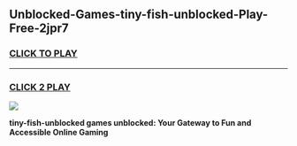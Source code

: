 
## Unblocked-Games-tiny-fish-unblocked-Play-Free-2jpr7
<h3>
<a href="https://premium76.site?title=tiny-fish-unblocked&ref=23A">CLICK TO PLAY</a></h3>
<hr>

<h3>
<a href="https://premium76.site?title=tiny-fish-unblocked&ref=23A">CLICK 2 PLAY</a>
  
</h3>

<a href="https://premium76.site?title=tiny-fish-unblocked&ref=23A"><img src="https://clearcache.store/games.png"></a>


**tiny-fish-unblocked games unblocked: Your Gateway to Fun and Accessible Online Gaming**
